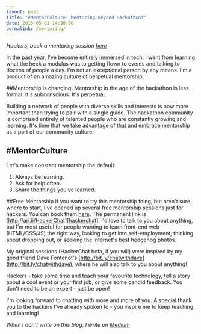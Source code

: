 ```yaml
---
layout: post
title: "#MentorCulture: Mentoring Beyond Hackathons"
date: 2015-05-03 14:30:00
permalink: /mentoring/
---
```


_Hackers, book a mentoring session [here][hackerchat]_

In the past year, I've become entirely immersed in tech. I went from learning what the heck a modulus was to getting flown to events and talking to dozens of people a day. I'm not an exceptional person by any means. I'm a product of an amazing culture of perpetual mentorship.

##Mentorship is changing.
Mentorship in the age of the hackathon is less formal. It's subconscious. It's perpetual.

Building a network of people with diverse skills and interests is now more important than trying to pair with a single guide. The hackathon community is comprised entirely of talented people who are constantly growing and learning. It's time that we take advantage of that and embrace mentorship as a part of our community culture.

## #MentorCulture
Let's make constant mentorship the default. 

1. Always be learning.
2. Ask for help often.
3. Share the things you've learned.

##Free Mentorship
If you want to try this mentorship thing, but aren't sure where to start, I've opened up several free mentorship sessions just for hackers. You can book them [here][hackerchat]. The permanent link is [http://ari.li/HackerChat][hackerchat]. I'd love to talk to you about anything, but I'm most useful for people wanting to learn front-end web (HTML/CSS/JS) the right way, looking to get into self-employment, thinking about dropping out, or seeking the internet's best hedgehog photos.

My original sessions (HackerChat beta, if you will) were inspired by my good friend Dave Fontenot's [http://bit.ly/chatwithdave](http://bit.ly/chatwithdave), where he will also talk to you about anything!

Hackers - take some time and teach your favourite technology, tell a story about a cool event or your first job, or give some candid feedback. You don't need to be an expert - just be open!

I'm looking forward to chatting with more and more of you. A special thank you to the hackers I've already spoken to - you inspire me to keep teaching and learning!

_When I don't write on this blog, I write on [Medium][medium]_

[hackerchat]: http://ari.li/HackerChat
[tw]: http://twitter.com/imariari
[gh]: http://github.com/arirawr
[medium]: http://medium.com/@ariari
